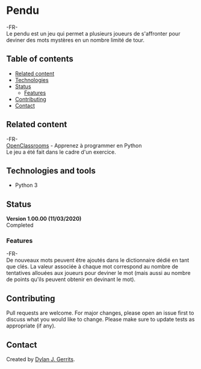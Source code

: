 # Pendu
-FR-  
Le pendu est un jeu qui permet a plusieurs joueurs de s'affronter pour deviner des mots mystères en un nombre limité de tour.

## Table of contents
- [Related content](#related-content)
- [Technologies](#technologies-and-tools)
- [Status](#status)
  - [Features](#features)
- [Contributing](#contributing)
- [Contact](#contact)

## Related content
-FR-  
[OpenClassrooms](https://openclassrooms.com/) - Apprenez à programmer en Python  
Le jeu a été fait dans le cadre d'un exercice.

## Technologies and tools
- Python 3

## Status
**Version 1.00.00 (11/03/2020)**  
Completed

### Features
-FR-  
De nouveaux mots peuvent être ajoutés dans le dictionnaire dédié en tant que clés. La valeur associée à chaque mot correspond au nombre de tentatives allouées aux joueurs pour deviner le mot (mais aussi au nombre de points qu'ils peuvent obtenir en devinant le mot).

## Contributing
Pull requests are welcome. For major changes, please open an issue first to discuss what you would like to change.
Please make sure to update tests as appropriate (if any).

## Contact
Created by [Dylan J. Gerrits](https://github.com/Dyrits).
